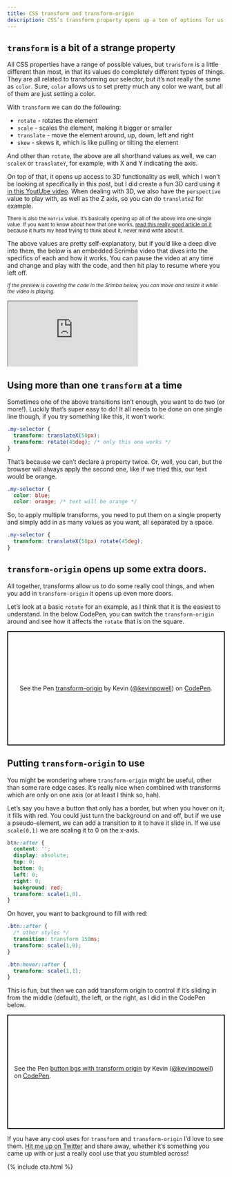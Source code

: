 ```yaml
---
title: CSS transform and transform-origin
description: CSS’s transform property opens up a ton of options for us, and those options are pushed even further when you add in transform-origin. In this article, we’ll be breaking down both of them and looking at some interesting ways you can use them.
---
```


## `transform` is a bit of a strange property

All CSS properties have a range of possible values, but `transform` is a little different than most, in that its values do completely different types of things. They are all related to transforming our selector, but it’s not really the same as `color`. Sure, `color` allows us to set pretty much any color we want, but all of them are just setting a color. 

With `transform` we can do the following:

- `rotate` - rotates the element
- `scale` - scales the element, making it bigger or smaller
- `translate` - move the element around, up, down, left and right
- `skew` - skews it, which is like pulling or tilting the element

<!--more-->

And other than `rotate`, the above are all shorthand values as well, we can `scaleX` or `translateY`, for example, with X and Y indicating the axis.

On top of that, it opens up access to 3D functionality as well, which I won’t be looking at specifically in this post, but I did create a fun 3D card using it [in this YoutUbe video](https://www.youtube.com/watch?v=FeJEEE3zc4U). When dealing with 3D, we also have the `perspective` value to play with, as well as the Z axis, so you can do `translateZ` for example.

<small>There is also the `matrix` value. It’s basically opening up all of the above into one single value. If you want to know about how that one works, [read this really good article on it](https://dev.opera.com/articles/understanding-the-css-transforms-matrix/) because it hurts my head trying to think about it, never mind write about it.</small>

The above values are pretty self-explanatory, but if you’d like a deep dive into them, the below is an embedded Scrimba video that dives into the specifics of each and how it works. You can pause the video at any time and change and play with the code, and then hit play to resume where you left off.

<small><em>If the preview is covering the code in the Srimba below, you can move and resize it while the video is playing.</em></small>

<iframe class="scrimba" src="https://scrimba.com/c/cKweQDt3"></iframe>

## Using more than one `transform` at a time

Sometimes one of the above transitions isn’t enough, you want to do two (or more!). Luckily that’s super easy to do! It all needs to be done on one single line though, if you try something like this, it won’t work:

```css
.my-selector {
  transform: translateX(50px);
  transform: rotate(45deg); /* only this one works */
}
```

That’s because we can’t declare a property twice. Or, well, you can, but the browser will always apply the second one, like if we tried this, our text would be orange.

```css
.my-selector {
  color: blue;
  color: orange; /* text will be orange */
```

So, to apply multiple transforms, you need to put them on a single property and simply add in as many values as you want, all separated by a space. 

```css
.my-selector {
  transform: translateX(50px) rotate(45deg);
}
```

## `transform-origin` opens up some extra doors.

All together, transforms allow us to do some really cool things, and when you add in `transform-origin` it opens up even more doors.

Let’s look at a basic `rotate` for an example, as I think that it is the easiest to understand. In the below CodePen, you can switch the `transform-origin` around and see how it affects the `rotate` that is on the square.

<p class="codepen" data-height="265" data-theme-id="0" data-default-tab="result" data-user="kevinpowell" data-slug-hash="XQEPvB" data-preview="true" style="height: 265px; box-sizing: border-box; display: flex; align-items: center; justify-content: center; border: 2px solid black; margin: 1em 0; padding: 1em;" data-pen-title="transform-origin">
  <span>See the Pen <a href="https://codepen.io/kevinpowell/pen/XQEPvB/">
  transform-origin</a> by Kevin (<a href="https://codepen.io/kevinpowell">@kevinpowell</a>)
  on <a href="https://codepen.io">CodePen</a>.</span>
</p>
<script async src="https://static.codepen.io/assets/embed/ei.js"></script>

## Putting `transform-origin` to use

You might be wondering where `transform-origin` might be useful, other than some rare edge cases. It’s really nice when combined with transforms which are only on one axis (or at least I think so, hah).

Let’s say you have a button that only has a border, but when you hover on it, it fills with red. You could just turn the background on and off, but if we use a pseudo-element, we can add a transition to it to have it slide in. If we use `scale(0,1)` we are scaling it to 0 on the x-axis. 

```css
btn::after {
  content: '';
  display: absolute;
  top: 0;
  bottom: 0;
  left: 0;
  right: 0;
  background: red;
  transform: scale(1,0).
}
```

On hover, you want to background to fill with red:

```css
.btn::after {
  /* other styles */
  transition: transform 150ms;
  transform: scale(1,0);
}

.btn:hover::after {
  transform: scale(1,1);
}
```

This is fun, but then we can add transform origin to control if it’s sliding in from the middle (default), the left, or the right, as I did in the CodePen below.

<p class="codepen" data-height="265" data-theme-id="0" data-default-tab="result" data-user="kevinpowell" data-slug-hash="17e038fe8df95da7560ae8e6fed39919" data-preview="true" style="height: 265px; box-sizing: border-box; display: flex; align-items: center; justify-content: center; border: 2px solid black; margin: 1em 0; padding: 1em;" data-pen-title="button bgs with transform origin">
  <span>See the Pen <a href="https://codepen.io/kevinpowell/pen/17e038fe8df95da7560ae8e6fed39919/">
  button bgs with transform origin</a> by Kevin (<a href="https://codepen.io/kevinpowell">@kevinpowell</a>)
  on <a href="https://codepen.io">CodePen</a>.</span>
</p>
<script async src="https://static.codepen.io/assets/embed/ei.js"></script>

If you have any cool uses for `transform` and `transform-origin` I’d love to see them. [Hit me up on Twitter](https://twitter.com/kevinjpowell/) and share away, whether it’s something you came up with or just a really cool use that you stumbled across!

{% include cta.html %}
